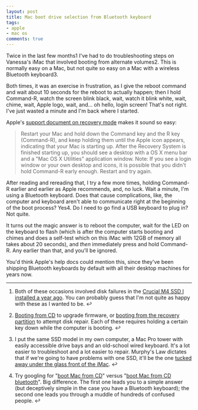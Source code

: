 ```yaml
---
layout: post
title: Mac boot drive selection from Bluetooth keyboard
tags:
- apple
- mac os
comments: true
---
```

Twice in the last few months1 I've had to do troubleshooting steps on
Vanessa's iMac that involved booting from alternate volumes2. This is normally
easy on a Mac, but not quite so easy on a Mac with a wireless Bluetooth
keyboard3.

Both times, it was an exercise in frustration, as I give the reboot command
and wait about 10 seconds for the reboot to actually happen; then I hold
Command-R, watch the screen blink black, wait, watch it blink white, wait,
chime, wait, Apple logo, wait, and… oh hello, login screen! That's not right.
I've just wasted a minute and I'm back where I started.

Apple's [support document on recovery
mode](http://support.apple.com/kb/HT4718) makes it sound so easy:

> Restart your Mac and hold down the Command key and the R key (Command-R),
and keep holding them until the Apple icon appears, indicating that your Mac
is starting up. After the Recovery System is finished starting up, you should
see a desktop with a OS X menu bar and a "Mac OS X Utilities" application
window. Note: If you see a login window or your own desktop and icons, it is
possible that you didn't hold Command-R early enough. Restart and try again.

After reading and rereading that, I try a few more times, holding Command-R
earlier and earlier as Apple recommends, and, no luck. Wait a minute, I'm
using a Bluetooth keyboard. Does that cause complications, like, the computer
and keyboard aren't able to communicate right at the beginning of the boot
process? Yes4. Do I need to go find a USB keyboard to plug in? Not quite.

It turns out the magic answer is to reboot the computer, wait for the LED on
the keyboard to flash (which is after the computer starts booting and chimes
and does a self-test which on this iMac with 12GB of memory all takes about 20
seconds), and _then_ immediately press and hold Command-R. Any earlier than
that, and you'll be ignored.

You'd think Apple's help docs could mention this, since they've been shipping
Bluetooth keyboards by default with all their desktop machines for years now.

* * *

  1. Both of these occasions involved disk failures in the [Crucial M4 SSD I installed a year ago](http://blog.metamatt.com/blog/2012/01/20/nothing-is-as-easy-as-it-should-be-ssd-upgrades/). You can probably guess that I'm not quite as happy with these as I wanted to be. ↩

  2. [Booting from CD](http://support.apple.com/kb/HT1533) to upgrade firmware, or [booting from the recovery partition](http://support.apple.com/kb/HT4718) to attempt disk repair. Each of these requires holding a certain key down while the computer is booting. ↩

  3. I put the same SSD model in my own computer, a Mac Pro tower with easily accessible drive bays and an old-school wired keyboard. It's a lot easier to troubleshoot and a lot easier to repair. Murphy's Law dictates that if we're going to have problems with one SSD, it'll be the one [tucked away under the glass front of the iMac](http://www.ifixit.com/Guide/iMac+Intel+27-Inch+EMC+2309+and+2374+Hard+Drive+Replacement/1634/1). ↩

  4. Try googling for "[boot Mac from CD](https://www.google.com/search?q=boot+mac+from+cd)" versus "[boot Mac from CD bluetooth](https://www.google.com/search?q=boot+mac+from+cd+bluetooth)". Big difference. The first one leads you to a simple answer (but deceptively simple in the case you have a Bluetooth keyboard); the second one leads you through a muddle of hundreds of confused people. ↩

